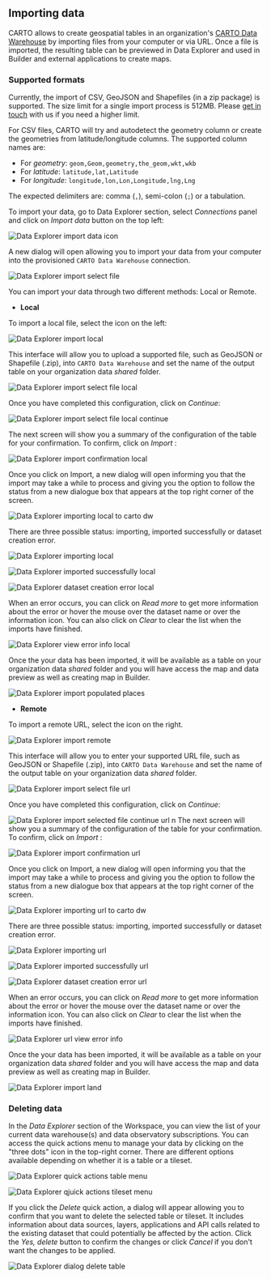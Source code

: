 ## Importing data

CARTO allows to create geospatial tables in an organization's [CARTO Data Warehouse](../../connections/carto-data-warehouse)
by importing files from your computer or via URL. Once a file is imported, the resulting table can be previewed in Data Explorer and used in Builder and external applications to create maps.


### Supported formats
Currently, the import of CSV, GeoJSON and Shapefiles (in a zip package) is supported. The size limit for a single import process is 512MB. Please [get in touch](mailto:support@carto.com) with us if you need a higher limit. 

For CSV files, CARTO will try and autodetect the geometry column or create the geometries from latitude/longitude columns. The supported column names are: 
* For *geometry*: `geom,Geom,geometry,the_geom,wkt,wkb`
* For *latitude*: `latitude,lat,Latitude`
* For *longitude*: `longitude,lon,Lon,Longitude,lng,Lng`

The expected delimiters are: comma (`,`), semi-colon (`;`) or a tabulation.


To import your data, go to Data Explorer section, select *Connections* panel and click on *Import data* button on the top left:

![Data Explorer import data icon](/img/cloud-native-workspace/data-explorer/de_import_data_icon.png)

A new dialog will open allowing you to import your data from your computer into the provisioned `CARTO Data Warehouse` connection. 

![Data Explorer import select file](/img/cloud-native-workspace/data-explorer/de_import_select_local_file.png)

You can import your data through two different methods: Local or Remote.

-  **Local**

To import a local file, select the icon on the left:

![Data Explorer import local](/img/cloud-native-workspace/data-explorer/de_import_local.png)

This interface will allow you to upload a supported file, such as GeoJSON or Shapefile (.zip), into `CARTO Data Warehouse` and set the name of the output table on your organization data *shared* folder.

![Data Explorer import select file local](/img/cloud-native-workspace/data-explorer/de_import_select_local_file.png)

Once you have completed this configuration, click on *Continue*: 

![Data Explorer import select file local continue](/img/cloud-native-workspace/data-explorer/de_import_select_local_file_continue.png)

The next screen will show you a summary of the configuration of the table for your confirmation. To confirm, click on *Import* :

![Data Explorer import confirmation local](/img/cloud-native-workspace/data-explorer/de_import_confirmation_local.png)

Once you click on Import, a new dialog will open informing you that the import may take a while to process and giving you the option to follow the status from a new dialogue box that appears at the top right corner of the screen. 

![Data Explorer importing local to carto dw](/img/cloud-native-workspace/data-explorer/de_importing_local_to_cartodw.png)

There are three possible status: importing, imported successfully or dataset creation error. 

![Data Explorer importing local](/img/cloud-native-workspace/data-explorer/de_importing_local.png)

![Data Explorer imported successfully local](/img/cloud-native-workspace/data-explorer/de_imported_successfully_local.png)

![Data Explorer dataset creation error local](/img/cloud-native-workspace/data-explorer/de_dataset_creation_error_local.png)

When an error occurs, you can click on *Read more* to get more information about the error or hover the mouse over the dataset name or over the information icon. You can also click on *Clear* to clear the list when the imports have finished.

![Data Explorer view error info local](/img/cloud-native-workspace/data-explorer/de_view_error_info_local.png)

Once the your data has been imported, it will be available as a table on your organization data *shared* folder and you will have access the map and data preview as well as creating map in Builder.

![Data Explorer import populated places](/img/cloud-native-workspace/data-explorer/de_import_populated_places.png)

-  **Remote**

To import a remote URL, select the icon on the right.

![Data Explorer import remote](/img/cloud-native-workspace/data-explorer/de_import_remote.png)

This interface will allow you to enter your supported URL file, such as GeoJSON or Shapefile (.zip), into `CARTO Data Warehouse` and set the name of the output table on your organization data *shared* folder.

![Data Explorer import select file url](/img/cloud-native-workspace/data-explorer/de_import_select_url.png)

Once you have completed this configuration, click on *Continue*: 

![Data Explorer import selected file continue url](/img/cloud-native-workspace/data-explorer/de_import_select_url_continue.png)
n
The next screen will show you a summary of the configuration of the table for your confirmation. To confirm, click on *Import* :

![Data Explorer import confirmation url](/img/cloud-native-workspace/data-explorer/de_import_confirmation_url_.png)

Once you click on Import, a new dialog will open informing you that the import may take a while to process and giving you the option to follow the status from a new dialogue box that appears at the top right corner of the screen.

![Data Explorer importing url to carto dw](/img/cloud-native-workspace/data-explorer/de_importing_url_to_cartodw.png)

There are three possible status: importing, imported successfully or dataset creation error. 

![Data Explorer importing url](/img/cloud-native-workspace/data-explorer/de_importing_url.png)

![Data Explorer imported successfully url](/img/cloud-native-workspace/data-explorer/de_imported_successfully_url.png)

![Data Explorer dataset creation error url](/img/cloud-native-workspace/data-explorer/de_dataset_creation_error_url.png)

When an error occurs, you can click on *Read more* to get more information about the error or hover the mouse over the dataset name or over the information icon. You can also click on *Clear* to clear the list when the imports have finished.

![Data Explorer url view error info](/img/cloud-native-workspace/data-explorer/de_view_error_info_url.png)

Once the your data has been imported, it will be available as a table on your organization data *shared* folder and you will have access the map and data preview as well as creating map in Builder.

![Data Explorer import land](/img/cloud-native-workspace/data-explorer/de_import_land.png)
### Deleting data

In the *Data Explorer* section of the Workspace, you can view the list of your current data warehouse(s) and data observatory subscriptions. You can access the quick actions menu to manage your data by clicking on the "three dots" icon in the top-right corner. There are different options available depending on whether it is a table or a tileset.

![Data Explorer quick actions table menu](/img/cloud-native-workspace/data-explorer/de_quick_actions_table_menu.png)

![Data Explorer qjuick actions tileset menu](/img/cloud-native-workspace/data-explorer/de_quick_actions_tileset_menu.png)

If you click the *Delete* quick action, a dialog will appear allowing you to confirm that you want to delete the selected table or tileset. It includes information about data sources, layers, applications and API calls related to the existing dataset that could potentially be affected by the action. Click the *Yes, delete* button to confirm the changes or click *Cancel* if you don't want the changes to be applied.

![Data Explorer dialog delete table](/img/cloud-native-workspace/data-explorer/de_delete_table.png)